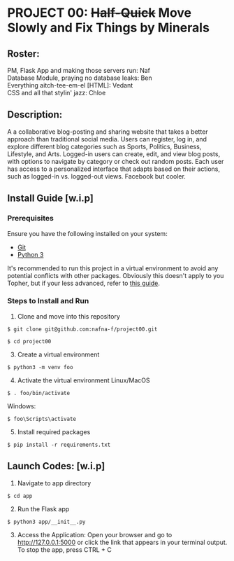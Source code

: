 # PROJECT 00: ~~Half-Quick~~ Move Slowly and Fix Things by Minerals

## Roster:
PM, Flask App and making those servers run: Naf<br/>
Database Module, praying no database leaks: Ben<br/>
Everything aitch-tee-em-el [HTML]: Vedant<br/>
CSS and all that stylin' jazz: Chloe

## Description:
A a collaborative blog-posting and sharing website that takes a better approach than traditional social media. Users can register, log in, and explore different blog categories such as Sports, Politics, Business, Lifestyle, and Arts. Logged-in users can create, edit, and view blog posts, with options to navigate by category or check out random posts. Each user has access to a personalized interface that adapts based on their actions, such as logged-in vs. logged-out views. Facebook but cooler.

## Install Guide [w.i.p]

### Prerequisites
Ensure you have the following installed on your system:
- [Git](https://git-scm.com/book/en/v2/Getting-Started-Installing-Git)
- [Python 3](https://www.python.org/downloads/)

It's recommended to run this project in a virtual environment to avoid any potential conflicts with other packages. Obviously this doesn't apply to you Topher, but if your less advanced, refer to [this guide](https://novillo-cs.github.io/apcsa/tools/).

### Steps to Install and Run
1. Clone and move into this repository
```
$ git clone git@github.com:nafna-f/project00.git
```
```
$ cd project00
```
3. Create a virtual environment
```
$ python3 -m venv foo
```

4. Activate the virtual environment
Linux/MacOS
```
$ . foo/bin/activate

```
Windows:
```
$ foo\Scripts\activate
```
5. Install required packages
```
$ pip install -r requirements.txt
```
## Launch Codes: [w.i.p]
1. Navigate to app directory
``` 
$ cd app
```
2. Run the Flask app
```
$ python3 app/__init__.py
```
3. Access the Application: Open your browser and go to http://127.0.0.1:5000 or click the link that appears in your terminal output.
To stop the app, press CTRL + C

